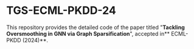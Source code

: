 # TGS-ECML-PKDD-24
This repository provides the detailed code of the paper titled "**Tackling Oversmoothing in GNN via Graph Sparsification**", accepted in** ECML-PKDD (2024)**. 

